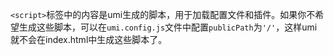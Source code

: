`<script>`标签中的内容是umi生成的脚本，用于加载配置文件和插件。如果你不希望生成这些脚本，可以在`umi.config.js`文件中配置`publicPath`为`'/'`，这样umi就不会在index.html中生成这些脚本了。
